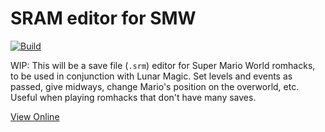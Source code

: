# SRAM editor for SMW

[![Build](https://github.com/elusivesmw/sram-smw/actions/workflows/build.yml/badge.svg)](https://github.com/elusivesmw/sram-smw/actions/workflows/build.yml)

WIP: This will be a save file (`.srm`) editor for Super Mario World romhacks, to be used in conjunction with Lunar Magic. Set levels and events as passed, give midways, change Mario's position on the overworld, etc. Useful when playing romhacks that don't have many saves.

[View Online](https://elusivesmw.github.io/sram-smw/)